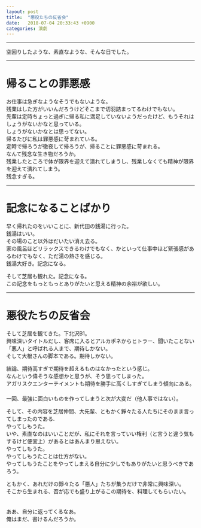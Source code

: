 ```yaml
---
layout: post
title:  "悪役たちの反省会"
date:   2018-07-04 20:33:43 +0900
categories: 演劇
---
```

***

空回りしたような、素直なような、そんな日でした。 　 

***
# 帰ることの罪悪感

お仕事は急ぎなようなそうでもないような。 　  
残業はした方がいいんだろうけどそこまで切羽詰まってるわけでもない。 　  
先輩は定時ちょっと過ぎに帰る私に満足していないようだったけど、もうそれはしょうがないかなと思っている。 　  
しょうがないかなとは思ってない。 　  
帰るたびに私は罪悪感に苛まれている。 　  
定時で帰ろうが徹夜して帰ろうが、帰ることに罪悪感に苛まれる。 　  
なんて残念な生き物だろうか。 　  
残業したところで体が限界を迎えて潰れてしまうし、残業しなくても精神が限界を迎えて潰れてしまう。 　  
残念すぎる。 　  

***
# 記念になることばかり

早く帰れたのをいいことに、新代田の銭湯に行った。 　  
銭湯はいい。 　  
その場のこと以外はだいたい消え去る。 　  
家の風呂ほどリラックスできるわけでもなく、かといって仕事中ほど緊張感があるわけでもなく、ただ湯の熱さを感じる。 　  
銭湯大好き。記念になる。 　  

そして芝居も観れた。記念になる。 　  
この記念をもっともっとありがたいと思える精神の余裕が欲しい。 　  

***
# 悪役たちの反省会
そして芝居を観てきた。下北沢B1。  
興味深いタイトルだし、客席に入るとアルカポネからヒトラー、聞いたことない「悪人」と呼ばれる人まで、期待しかない。     
そして大根さんの脚本である。期待しかない。 　  
  
結論、期待高すぎで期待を超えるものはなかったという感じ。 　  
なんという偉そうな感想かと思うが、そう思ってしまった。 　  
アガリスクエンターテイメントも期待を勝手に高くしすぎてしまう傾向にある。 　  
一回、最強に面白いものを作ってしまうと次が大変だ（他人事ではない）。 　  
  
そして、その内容を芝居仲間、大先輩、ともかく錚々たる人たちにそのまま言ってしまったのである.     
やってしもうた。 　  
いや、素直なのはいいことだが、私にそれを言っていい権利（と言うと違う気もするけど便宜上）があるとはあんまり思えない。  
やってしもうた。 　  
やってしもうたことは仕方がない。 　  
やってしもうたことをやってしまえる自分に少しでもありがたいと思うべきであろう。 　  
  
ともかく、あれだけの錚々たる「悪人」たちが集うだけで非常に興味深い。 　  
そこから生まれる、否が応でも盛り上がるこの期待を、料理してもらいたい。 　  
  
ああ、自分に返ってくるなあ。 　   
俺はまだ、書けるんだろうか。 　  

